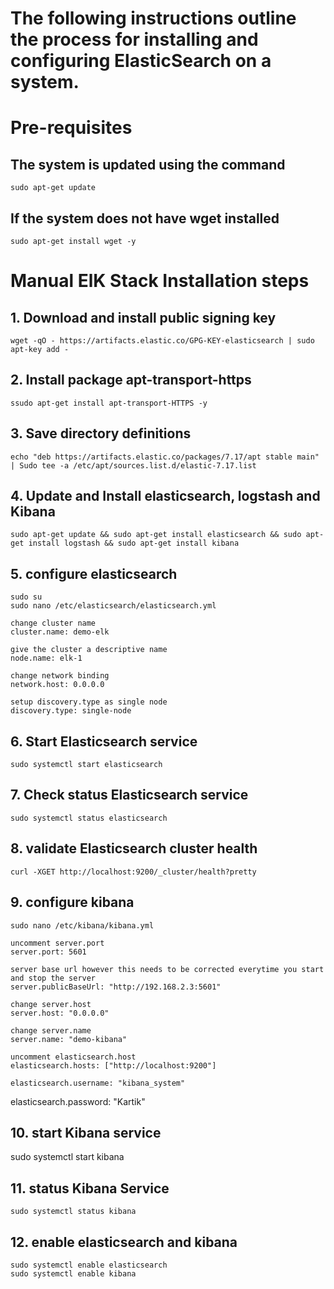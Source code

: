 # The following instructions outline the process for installing and configuring ElasticSearch on a system.
# Pre-requisites 

## The system is updated using the command 

    sudo apt-get update

## If the system does not have wget installed

    sudo apt-get install wget -y

# Manual ElK Stack Installation steps

## 1. Download and install public signing key 

    wget -qO - https://artifacts.elastic.co/GPG-KEY-elasticsearch | sudo apt-key add -

## 2. Install package apt-transport-https

    ssudo apt-get install apt-transport-HTTPS -y

## 3. Save directory definitions

    echo "deb https://artifacts.elastic.co/packages/7.17/apt stable main" | Sudo tee -a /etc/apt/sources.list.d/elastic-7.17.list


## 4. Update and Install elasticsearch, logstash and Kibana

    sudo apt-get update && sudo apt-get install elasticsearch && sudo apt-get install logstash && sudo apt-get install kibana

## 5. configure elasticsearch

    sudo su
    sudo nano /etc/elasticsearch/elasticsearch.yml

    change cluster name
    cluster.name: demo-elk  

    give the cluster a descriptive name
    node.name: elk-1 

    change network binding
    network.host: 0.0.0.0  

    setup discovery.type as single node
    discovery.type: single-node

## 6. Start Elasticsearch service

    sudo systemctl start elasticsearch

## 7. Check status Elasticsearch service

    sudo systemctl status elasticsearch

## 8. validate Elasticsearch cluster health

    curl -XGET http://localhost:9200/_cluster/health?pretty

## 9. configure kibana
    
    sudo nano /etc/kibana/kibana.yml

    uncomment server.port
    server.port: 5601

    server base url however this needs to be corrected everytime you start and stop the server
    server.publicBaseUrl: "http://192.168.2.3:5601"

    change server.host
    server.host: "0.0.0.0"
    
    change server.name
    server.name: "demo-kibana"
    
    uncomment elasticsearch.host
    elasticsearch.hosts: ["http://localhost:9200"]

    elasticsearch.username: "kibana_system"
elasticsearch.password: "Kartik"
    
## 10. start Kibana service

   sudo systemctl start kibana

## 11.  status Kibana Service

    sudo systemctl status kibana
    
## 12. enable elasticsearch and kibana

    sudo systemctl enable elasticsearch
    sudo systemctl enable kibana
    